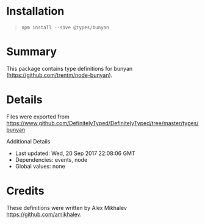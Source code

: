 # Installation
> `npm install --save @types/bunyan`

# Summary
This package contains type definitions for bunyan (https://github.com/trentm/node-bunyan).

# Details
Files were exported from https://www.github.com/DefinitelyTyped/DefinitelyTyped/tree/master/types/bunyan

Additional Details
 * Last updated: Wed, 20 Sep 2017 22:08:06 GMT
 * Dependencies: events, node
 * Global values: none

# Credits
These definitions were written by Alex Mikhalev <https://github.com/amikhalev>.
